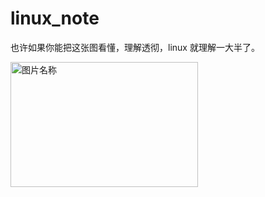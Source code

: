 # linux_note  
也许如果你能把这张图看懂，理解透彻，linux 就理解一大半了。

 <img src="./xxx.png" width = "300" height = "200" alt="图片名称" align=center />
